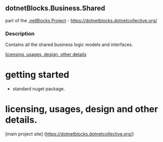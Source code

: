 ﻿## dotnetBlocks.Business.Shared

part of the [.netBlocks Project](https://dotnetblocks.dotnetcollective.org/) - https://dotnetblocks.dotnetcollective.org/

### Description
Contains all the shared business logic models and interfaces.

[licensing, usages, design, other details](https://dotnetblocks.dotnetcollective.org/)

# getting started

* standard nuget package.


# licensing, usages, design and other details.


[main project site] (https://dotnetblocks.dotnetcollective.org/)



